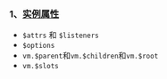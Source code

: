 ### 1、[实例属性](知识小点/vue-实例属性.md)

- `$attrs` 和 `$listeners`
- `$options`
- `vm.$parent`和`vm.$children`和`vm.$root`
- `vm.$slots`


